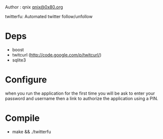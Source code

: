 Author : qnix <qnix@0x80.org>

twitterfu: Automated twitter follow/unfollow

Deps
====
- boost
- twitcurl (http://code.google.com/p/twitcurl/)
- sqlite3

Configure
=========

when you run the application for the first time you will be ask to enter
your password and username then a link to authorize the application using a PIN.

Compile
=======
- make && ./twitterfu
